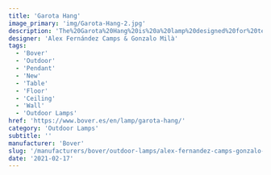 ```yaml
---
title: 'Garota Hang'
image_primary: 'img/Garota-Hang-2.jpg'
description: 'The%20Garota%20Hang%20is%20a%20lamp%20designed%20for%20terraces%20and%20gardens%20where%20typically%20there%20is%20not%20the%20ability%20for%20conventional%20outdoor%20lighting.%20You%20can%20hang%20from%20a%20tree%20or%20an%20arbor%20with%20the%20provided%20accessory%20allowing%20the%20ability%20to%20tie%20the%20lamp%20temporarily.%20The%20Hang%20accessory%20is%20rubber%20with%20and%20inner%20wire%20enabling%20excellent%20fastening%20while%20maintaining%20its%20form%20despite%20the%20inclement%20weather.%20It%20is%20resistant%20to%20UV%20rays%20and%20allows%20a%20long%20sun%20exposure.%20Use%20caution%20so%20as%20not%20to%20scratch%20or%20mark%20surfaces%20when%20fastening.%20The%20Garota%20Hang%20has%204%20meters%20of%20neoprene%20cable%20with%20plug.%20With%20this%20same%20size%20there%20is%20a%20hard%20wired%20version%20with%20ceiling%20rose%20and%20IP%20-55%20neoprene%20cable.%20In%20all%20cases%20the%20outdoor%20version%20of%20Garota%20incorporates%20a%20small%20elliptical%20polyethylene%20diffuser%20which%20allows%20us%20to%20maintain%20the%20airtight%20LED%20plate.'
designer: 'Alex Fernández Camps & Gonzalo Milà'
tags:
  - 'Bover'
  - 'Outdoor'
  - 'Pendant'
  - 'New'
  - 'Table'
  - 'Floor'
  - 'Ceiling'
  - 'Wall'
  - 'Outdoor Lamps'
href: 'https://www.bover.es/en/lamp/garota-hang/'
category: 'Outdoor Lamps'
subtitle: ''
manufacturer: 'Bover'
slug: '/manufacturers/bover/outdoor-lamps/alex-fernandez-camps-gonzalo-mila-garota-hang'
date: '2021-02-17'
---
```

